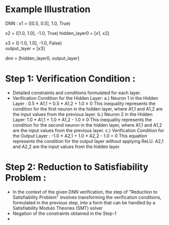 # Example Illustration

DNN : 
x1 = ([0.5, 0.5], 1.0, True)

x2 = ([1.0, 1.0], -1.0, True)
hidden_layer0 = [x1, x2]

x3 = ([-1.0, 1.0], -1.0, False)  
output_layer = [x3]

dnn = [hidden_layer0,  output_layer]

# Step 1: Verification Condition : 
- Detailed constraints and conditions formulated for each layer.
- Verification Condition for the Hidden Layer:
a.) Neuron 1 in the Hidden Layer : 0.5 * A1,1 + 0.5 * A1,2 + 1.0 ≥ 0
This inequality represents the condition for the first neuron in the hidden layer, where A1,1 and A1,2 are the input values from the previous layer.
b.) Neuron 2 in the Hidden Layer: 1.0 * A1,1 + 1.0 * A1,2 - 1.0 ≥ 0
This inequality represents the condition for the second neuron in the hidden layer, where A1,1 and A1,2 are the input values from the previous layer.
c.) Verification Condition for the Output Layer : -1.0 * A2,1 + 1.0 * A2,2 - 1.0 = 0
This equation represents the condition for the output layer without applying ReLU. A2,1 and A2,2 are the input values from the hidden layer.

# Step 2: Reduction to Satisfiability Problem :
- In the context of the given DNN verification, the step of "Reduction to Satisfiability Problem" involves transforming the verification conditions, formulated in the previous step, into a form that can be handled by a Satisfiability Modulo Theories (SMT) solver
- Negation of the constraints obtained in the Step-1
- 
